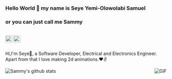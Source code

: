 ### Hello World 👋 my name is Seye Yemi-Olowolabi Samuel
### or you can just call me Sammy

<br/>


<a href="https://twitter.com/OldProfessor2">
<img align="left" alt="sammybammy52" | Twitter" width="22px" src="https://cdn.jsdelivr.net/npm/simple-icons@v3/icons/twitter.svg" />
</a>
<a href="https://www.linkedin.com/in/seye-yemi-olowolabi/">
<img align="left" alt="sammybammy52" width="22px" src="https://cdn.jsdelivr.net/npm/simple-icons@v3/icons/linkedin.svg" />
</a>

<br />

<br />

Hi,I'm Seye🙌, a Software Developer, Electrical and Electronics Engineer. Apart from that I love making 2d animations.❤✌


<img align="right" alt="GIF" src="https://media.giphy.com/media/USV0ym3bVWQJJmNu3N/giphy.gif" />




![Sammy's github stats](https://github-readme-stats.vercel.app/api?username=sammybammy52&show_icons=true&hide_border=true)
